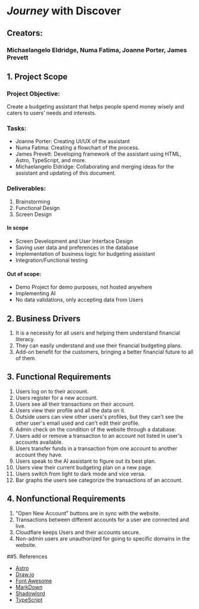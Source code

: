 # _Journey_ with Discover

## Creators:

### Michaelangelo Eldridge, Numa Fatima, Joanne Porter, James Prevett

## 1. Project Scope

### Project Objective:

Create a budgeting assistant that helps people spend money wisely and caters to users’ needs and interests.

### Tasks:

-   Joanne Porter: Creating UI/UX of the assistant
-   Numa Fatima: Creating a flowchart of the process.
-   James Prevett: Developing framework of the assistant using HTML, Astro, TypeScript, and more.
-   Michaelangelo Eldridge: Collaborating and merging ideas for the assistant and updating of this document.

### Deliverables:

1. Brainstorming
2. Functional Design
3. Screen Design

#### In scope

-   Screen Development and User Interface Design
-   Saving user data and preferences in the database
-   Implementation of business logic for budgeting assistant
-   Integration/Functional testing

#### Out of scope:

-   Demo Project for demo purposes, not hosted anywhere
-   Implementing AI
-   No data validations, only accepting data from Users

## 2. Business Drivers

1. It is a necessity for all users and helping them understand financial literacy.
2. They can easily understand and use their financial budgeting plans.
3. Add-on benefit for the customers, bringing a better financial future to all of them.

## 3. Functional Requirements

1. Users log on to their account.
2. Users register for a new account.
3. Users see all their transactions on their account.
4. Users view their profile and all the data on it.
5. Outside users can view other users's profiles, but they can't see the other user's email used and can't edit their profile.
6. Admin check on the condition of the website through a database.
7. Users add or remove a transaction to an account not listed in user's accounts available.
8. Users transfer funds in a transaction from one account to another account they have.
9. Users speak to the AI assistant to figure out its best plan.
10. Users view their current budgeting plan on a new page.
11. Users switch from light to dark mode and vice versa.
12. Bar graphs the users see categorize the transactions of an account.

## 4. Nonfunctional Requirements

1. "Open New Account" buttons are in sync with the website.
2. Transactions between different accounts for a user are connected and live.
3. Cloudflare keeps Users and their accounts secure.
4. Non-admin users are unauthorized for going to specific domains in the website.

##5. References

-   [Astro](https://astro.build/)
-   [Draw.io](https://draw.io/)
-   [Font Awesome](https://fontawesome.com/icons)
-   [MarkDown](https://markdownguide.org/)
-   [Shadowlord](https://noeldelgado.github.io/shadowlord/#8080d7)
-   [TypeScript](https://www.typescriptlang.org/)
